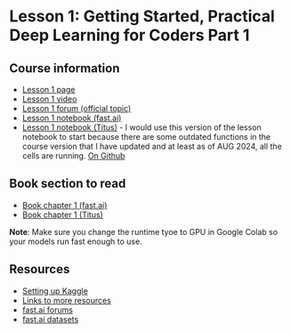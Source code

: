 # Lesson 1: Getting Started, Practical Deep Learning for Coders Part 1

## Course information
- [Lesson 1 page](https://course.fast.ai/Lessons/lesson1.html)
- [Lesson 1 video](https://www.youtube.com/watch?v=8SF_h3xF3cE&t=2s)
- [Lesson 1 forum (official topic)](https://forums.fast.ai/t/lesson-1-official-topic/95287)
- [Lesson 1 notebook (fast.ai)](https://www.kaggle.com/code/jhoward/is-it-a-bird-creating-a-model-from-your-own-data)
- [Lesson 1 notebook (Titus)](https://www.kaggle.com/code/alexandertitus/is-it-a-protein-using-your-own-data/edit) - I would use this version of the lesson notebook to start because there are some outdated functions in the course version that I have updated and at least as of AUG 2024, all the cells are running. [On Github](is_protein.ipynb)

## Book section to read
- [Book chapter 1 (fast.ai)](https://colab.research.google.com/github/fastai/fastbook/blob/master/01_intro.ipynb?authuser=3#scrollTo=57tQk0jr1wb6)
- [Book chapter 1 (Titus)](01_intro.ipynb)

**Note**: Make sure you change the runtime tyoe to GPU in Google Colab so your models run fast enough to use. 


## Resources
- [Setting up Kaggle](https://course.fast.ai/Resources/kaggle.html)
- [Links to more resources](https://course.fast.ai/Lessons/lesson1.html#links)
- [fast.ai forums](https://forums.fast.ai/c/p1v5/54)
- [fast.ai datasets](https://docs.fast.ai/data.external.html#datasets)
